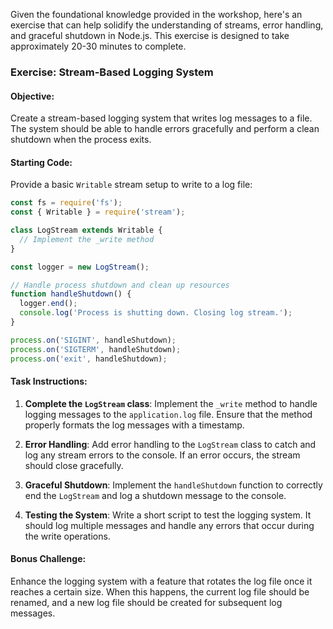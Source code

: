 Given the foundational knowledge provided in the workshop, here's an exercise that can help solidify the understanding of streams, error handling, and graceful shutdown in Node.js. This exercise is designed to take approximately 20-30 minutes to complete.

### Exercise: Stream-Based Logging System

#### Objective:
Create a stream-based logging system that writes log messages to a file. The system should be able to handle errors gracefully and perform a clean shutdown when the process exits.

#### Starting Code:
Provide a basic `Writable` stream setup to write to a log file:

```javascript
const fs = require('fs');
const { Writable } = require('stream');

class LogStream extends Writable {
  // Implement the _write method
}

const logger = new LogStream();

// Handle process shutdown and clean up resources
function handleShutdown() {
  logger.end();
  console.log('Process is shutting down. Closing log stream.');
}

process.on('SIGINT', handleShutdown);
process.on('SIGTERM', handleShutdown);
process.on('exit', handleShutdown);
```

#### Task Instructions:
1. **Complete the `LogStream` class**: Implement the `_write` method to handle logging messages to the `application.log` file. Ensure that the method properly formats the log messages with a timestamp.

2. **Error Handling**: Add error handling to the `LogStream` class to catch and log any stream errors to the console. If an error occurs, the stream should close gracefully.

3. **Graceful Shutdown**: Implement the `handleShutdown` function to correctly end the `LogStream` and log a shutdown message to the console.

4. **Testing the System**: Write a short script to test the logging system. It should log multiple messages and handle any errors that occur during the write operations.

#### Bonus Challenge:
Enhance the logging system with a feature that rotates the log file once it reaches a certain size. When this happens, the current log file should be renamed, and a new log file should be created for subsequent log messages.
